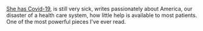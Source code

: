 <a href="https://www.nytimes.com/2020/05/14/opinion/coronavirus-young-people.html">She has Covid-19</a>, is still very sick, writes passionately about America, our disaster of a health care system, how little help is available to most patients. One of the most powerful pieces I've ever read. 

